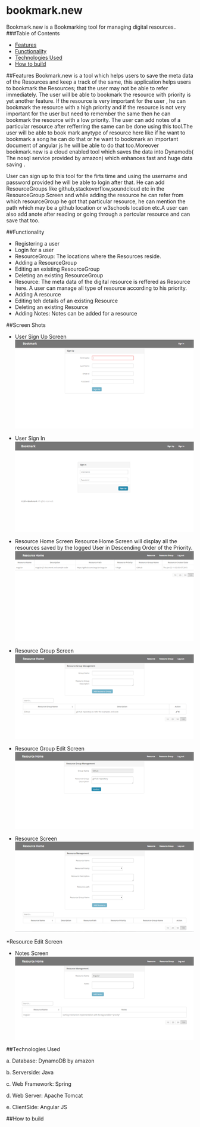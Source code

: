 bookmark.new
============

Bookmark.new is a Bookmarking tool for managing digital resources.. 
###Table of Contents  
* [Features][]
* [Functionality][]
* [Technologies Used][]
* [How to build][]

##<a name="Features"></a>Features
Bookmark.new is a tool which helps users to save the meta data of the Resources and keep a track of the same, this application helps users to bookmark the Resources; that the user may not be able to  refer immediately. The user will be able to bookmark the resource with priority is yet another feature. If the resource is very important for the user , he can bookmark the resource with a high priority and if the resource is not very important for the user but need to remember the same then he can bookmark the resource with a low priority. The user can add notes of a particular resource after refferring the same can be done using this tool.The user will be able to book mark anytype of resource here like if he want to bookmark a song he can do that or he want to bookmark an important document of angular js he will be able to do that too.Moreover bookmark.new is a cloud enabled tool which saves the data into Dynamodb( The nosql service provided by amazon) which enhances fast and huge data saving .

User can sign up to this tool for the firts time and using the username and password provided he will be able to login after that. He can add ResourceGroups like github,stackoverflow,soundcloud etc in the ResourceGroup Screen and while adding the resource he can refer from which resourceGroup he got that particular resource, he can mention the path which may be a github location or w3schools location etc.A user can also  add anote after reading or going through a partcular resource  and can save that too.

##<a name="Functionality"></a>Functionality
* Registering a user
* Login for a user
* ResourceGroup: The locations where the Resources reside.
* Adding a ResourceGroup
* Editing an existing ResourceGroup
* Deleting an existing ResourceGroup
* Resource: The meta data of the digital resource is reffered as Resource here. A user can manage all type of resource according to his priority.
* Adding A resource
* Editing teh details of an existing Resource
* Deleting an existing Resource
* Adding Notes: Notes can be added for a resource

##Screen Shots
* User Sign Up Screen
![Sign Up](https://github.com/AccelNA/aws-coe/blob/master/contents/images/Bookmark/bookmark1.PNG)<br/>

* User Sign In 
![Sign In](https://github.com/AccelNA/aws-coe/blob/master/contents/images/Bookmark/bookmark4.PNG)<br/>

* Resource Home Screen
Resource Home Screen will display all the resources saved by the logged  User in Descending Order of the Priority.
![Home](https://github.com/AccelNA/aws-coe/blob/master/contents/images/Bookmark/bookmark17.PNG)<br/>

* Resource Group Screen
![Resource Group](https://github.com/AccelNA/aws-coe/blob/master/contents/images/Bookmark/bookmark11.PNG)<br/>

* Resource Group Edit Screen
![Resource Group Edit](https://github.com/AccelNA/aws-coe/blob/master/contents/images/Bookmark/bookmark10.PNG)<br/>

* Resource Screen
![Resource](https://github.com/AccelNA/aws-coe/blob/master/contents/images/Bookmark/bookmark12.PNG)<br/>

*Resource Edit Screen 


* Notes Screen
![Notes](https://github.com/AccelNA/aws-coe/blob/master/contents/images/Bookmark/bookmark16.PNG)<br/>

##<a name="Technology"></a>Technologies Used

a. Database: DynamoDB by amazon

b. Serverside: Java

c. Web Framework: Spring

d. Web Server: Apache Tomcat

e. ClientSide: Angular JS

##<a name="Build"></a>How to build


[Features]: #Features
[Functionality]: #Functionality
[Technologies Used]: #Technology
[How to build]: #Build
